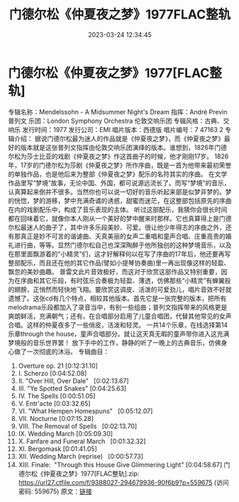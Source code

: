﻿---
title: 门德尔松《仲夏夜之梦》1977FLAC整轨
date: 2023-03-24 12:34:45
categories: 古典音乐、新世纪、纯音雅乐
tags: 纯音雅乐
---
# 门德尔松《仲夏夜之梦》1977[FLAC整轨]

专辑名称：Mendelssohn - A Midsummer Night's
Dream
指挥：André Previn 普列文
乐团：London Symphony Orchestra 伦敦交响乐团
专辑风格：古典、交响乐
发行时间：1977
发行公司：EMI
唱片版本：西德版
唱片编号：7 47163 2
专辑介绍：
据说门德尔松最为迷人的作品就是《仲夏夜之梦》，而《仲夏夜之梦》最好的版本就是这张普列文指挥由伦敦交响乐团演绎的版本。谁想到，1826年门德尔松为莎士比亚的戏剧《仲夏夜之梦》作这首曲子的时候，他才刚刚17岁。
1826年，17岁的门德尔松为莎剧《仲夏夜之梦》所作序曲，既是一首为他带来最初荣誉的单独作品，也是他后来为整部《仲夏夜之梦》配乐的名符其实的序曲。
在文学作品里写“梦境”故事，无论中国、外国，都可说源远流长了。而写“梦境”的音乐，认真算起来倒并不很多。当然你也可以说一切好的音乐听起来部是似梦非梦的。梦的恍惚，梦的游移，梦中充满奇谲的诱惑，甜蜜而迷茫，在这整部包括原先的序曲在内的戏剧配乐中，构成了音乐表现的主体。
听过这部配乐，我猜你会很长时间都在回味着它，就像你本人刚从一个美好的梦中醒来时那样。它也真算得上是门德尔松最迷人的曲子了，其中许多乐段美妙、可爱。很让他少年得志的序曲之外，还有那真正是妙不可言的谐谑曲、天真美丽的女声二重唱和童声合唱、庄重高贵的婚礼进行曲，等等。显然门德尔松自己也深深陶醉于他所独创的这种梦境音乐，以及在那里面飘游着的“小精灵”们，这才好解释何以在写了序曲的17年后，他还要再写整部配乐，而且还在他的其它作品(譬如小提琴协奏曲)里一再出现像这样的轻盈、飘忽的美妙曲趣。
普雷文此片音效极好，而这对于欣赏这部作品又特别重要，因为在序曲和其它乐段，有时弦乐合奏极为轻盈、薄透，仿佛那些“小精灵”有蝉翼般的翅膀，正悄然而轻快地飞翔。要欣赏这调皮、活泼的可爱劲儿，唱片音效不好就遗憾了。这张cd有几个特点，相较其他版本。首先它是一张完整的版本，把所有melodrama乐段都加入了录音当中，有别一些组曲；普列文指挥带来的风格更是爽朗鲜活，充满朝气；还有，在合唱部分启用了儿童合唱团，代替其他常见的女声合唱。这样的仲夏夜多了一些俏皮，活泼和轻灵。
一共14个乐章，在线选择第14乐章through the
house，童声合唱部分。就让这天真无暇的童声带你进入这充满梦境般的音乐世界罢！
放下手中的工作，静静的听了一晚上的古典音乐，仿佛身心做了一次彻底的沐浴。
专辑曲目：
01. Overture op. 21
[0:12:31.10]
02. I. Scherzo
[0:04:52.08]
03. II. "Over Hill, Over
Dale"   [0:02:13.67]
04. III. "Ye Spotted Snakes"
[0:04:25.63]
05. IV. The Spells
[0:00:51.05]
06. V. Entr'acte
[0:03:32.65]
07. VI. "What Hempen
Homespuns"   [0:05:12.07]
08. VII. Nocturne
[0:07:15.28]
09. VIII. The Removal of
Spells   [0:02:13.70]
10. IX. Wedding March
[0:05:09.30]
11. X. Fanfare and Funeral
March   [0:01:32.32]
12. XI. Bergomask
[0:01:41.05]
13. XII. Wedding March
(reprise)   [0:00:57.73]
14. XIII. Finale:  "Through this House Give
Glimmering Light"
[0:04:58.67]
门德尔松《仲夏夜之梦》1977[FLAC整轨].zip: https://url27.ctfile.com/f/9388027-294679936-90f6b9?p=559675
(访问密码: 559675)
原文：[链接](https://blog.sina.com.cn/s/blog_1647c7e760103114k.html)